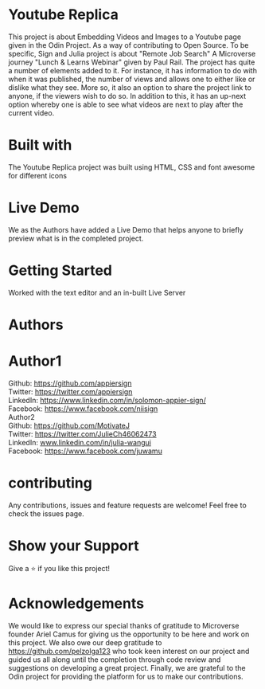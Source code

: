 # Youtube Replica
This project is about Embedding Videos and Images to a Youtube page given in the Odin Project. As a way of contributing to Open Source. To be specific, Sign and Julia project is about "Remote Job Search" A Microverse journey "Lunch & Learns Webinar" given by Paul Rail. The project has quite a number of elements added to it. For instance, it has information to do with when it was published, the number of views and allows one to either like or dislike what they see. More so, it also an option to share the project link to anyone, if the viewers wish to do so. In addition to this, it has an up-next option whereby one is able to see what videos are next to play after the current video.
# Built with
The Youtube Replica project was built using HTML, CSS and font awesome for different icons
# Live Demo
We as the Authors have added a Live Demo that helps anyone to briefly preview what is in the completed project.
# Getting Started
Worked with the text editor and an in-built Live Server
# Authors
# Author1  
Github:   https://github.com/appiersign  
Twitter:  https://twitter.com/appiersign  
LinkedIn: https://www.linkedin.com/in/solomon-appier-sign/  
Facebook: https://www.facebook.com/niisign  
Author2  
Github:   https://github.com/MotivateJ  
Twitter:  https://twitter.com/JulieCh46062473  
LinkedIn: www.linkedin.com/in/julia-wangui  
Facebook: https://www.facebook.com/juwamu  
# contributing
Any contributions, issues and feature requests are welcome!
Feel free to check the issues page.
# Show your Support
Give a ⭐️ if you like this project!
# Acknowledgements
We would like to express our special thanks of gratitude to Microverse founder Ariel Camus for giving us the opportunity to be here and work on this project. We also owe our deep gratitude to https://github.com/pelzolga123 who took keen interest on our project and guided us all along until the completion through code review and suggestions on developing a great project. Finally, we are grateful to the Odin project for providing the platform for us to make our contributions.



